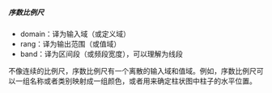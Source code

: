 ##### 序数比例尺
- domain：译为输入域（或定义域）
- rang：译为输出范围（或值域）
- band：译为区间段（或频段宽度），可以理解为线段

不像连续的比例尺，序数比例尺有一个离散的输入域和值域。例如，序数比例尺可以一组名称或者类别映射成一组颜色，或者用来确定柱状图中柱子的水平位置。
